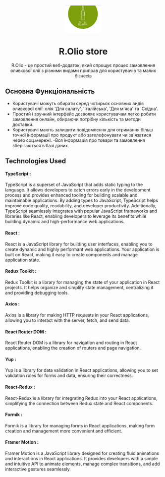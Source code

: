 <p align="center ">
  <img src="./src/assets/ReadMe-logo.png" alt="R.Olio-logo">
  <h1 align="center">R.Olio store</h1>
  <p align="center">
 R.Olio - це простий веб-додаток, який спрощує процес замовлення оливкової олії з різними видами приправ для користувачів та малих бізнесів
</p>
</p>

## Основна Функціональність
-  Користувачі можуть обирати серед чотирьох основних видів оливкової олії: олія 'Для салату', 'Італійська', 'Для м'яса' та 'Східна'.
- Простий і зручний інтерфейс дозволяє користувачам легко робити замовлення онлайн, обираючи потрібну кількість та методи доставки.
- Користувачі мають залишити повідомлення для отримання більш точної інформації про продукт або зателефонувати чи зв'язатися через соц.мережі.
-Вся інформація про товари та замовлення зберігаються в базі даних.

## Technologies Used

#### TypeScript :
TypeScript is a superset of JavaScript that adds static typing to the language. It allows developers to catch errors early in the development process and provides enhanced tooling for building scalable and maintainable applications. By adding types to JavaScript, TypeScript helps improve code quality, readability, and developer productivity. Additionally, TypeScript seamlessly integrates with popular JavaScript frameworks and libraries like React, enabling developers to leverage its benefits while building dynamic and high-performance web applications.

#### React :

React is a JavaScript library for building user interfaces, enabling you to
create dynamic and highly performant web applications. Your application is built
on React, making it easy to create components and manage application state.

#### Redux Toolkit :

Redux Toolkit is a library for managing the state of your application in React
projects. It helps organize and simplify state management, centralizing it and
providing debugging tools.


#### Axios :

Axios is a library for making HTTP requests in your React applications, allowing
you to interact with the server, fetch, and send data.

#### React Router DOM :

React Router DOM is a library for navigation and routing in React applications,
enabling the creation of routers and page navigation.

#### Yup :

Yup is a library for data validation in React applications, allowing you to set
validation rules for forms and data, ensuring their correctness.

#### React-Redux :

React-Redux is a library for integrating Redux into your React applications,
simplifying the connection between Redux state and React components.

#### Formik :

Formik is a library for managing forms in React applications, making form
creation and management more convenient and efficient.

#### Framer Motion :
Framer Motion is a JavaScript library designed for creating fluid animations and interactions in React applications. It provides developers with a simple and intuitive API to animate elements, manage complex transitions, and add interactive gestures seamlessly.
